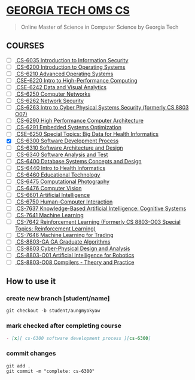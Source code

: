 # [ GEORGIA TECH OMS CS ][georgia-tech-oms-cs]

> Online Master of Science in Computer Science by Georgia Tech

## COURSES

- [ ] [ CS-6035 Introduction to Information Security ][cs-6035]
- [ ] [ CS-6200 Introduction to Operating Systems ][cs-6200]
- [ ] [ CS-6210 Advanced Operating Systems ][cs-6210]
- [ ] [ CSE-6220 Intro to High-Performance Computing ][cse-6220]
- [ ] [ CSE-6242 Data and Visual Analytics ][cse-6242]
- [ ] [ CS-6250 Computer Networks ][cs-6250]
- [ ] [ CS-6262 Network Security ][cs-6262]
- [ ] [ CS-6263 Intro to Cyber Physical Systems Security (formerly CS 8803 O07) ][cs-6263]
- [ ] [ CS-6290 High Performance Computer Architecture ][cs-6290]
- [ ] [ CS-6291 Embedded Systems Optimization ][cs-6291]
- [ ] [ CSE-6250 Special Topics: Big Data for Health Informatics ][cse-6250]
- [x] [ CS-6300 Software Development Process ][cs-6300]
- [ ] [ CS-6310 Software Architecture and Design ][cs-6310]
- [ ] [ CS-6340 Software Analysis and Test ][cs-6340]
- [ ] [ CS-6400 Database Systems Concepts and Design ][cs-6400]
- [ ] [ CS-6440 Intro to Health Informatics ][cs-6440]
- [ ] [ CS-6460 Educational Technology ][cs-6460]
- [ ] [ CS-6475 Computational Photography ][cs-6475]
- [ ] [ CS-6476 Computer Vision ][cs-6476]
- [ ] [ CS-6601 Artificial Intelligence ][cs-6601]
- [ ] [ CS-6750 Human-Computer Interaction ][cs-6750]
- [ ] [ CS-7637 Knowledge-Based Artificial Intelligence: Cognitive Systems ][cs-7637]
- [ ] [ CS-7641 Machine Learning ][cs-7641]
- [ ] [ CS-7642 Reinforcement Learning (Formerly CS 8803-O03 Special Topics: Reinforcement Learning) ][cs-7642]
- [ ] [ CS-7646 Machine Learning for Trading ][cs-7646]
- [ ] [ CS-8803-GA GA Graduate Algorithms ][cs-8803-GA]
- [ ] [ CS-8803 Cyber-Physical Design and Analysis ][cs-8803]
- [ ] [ CS-8803-O01 Artificial Intelligence for Robotics ][cs-8803-o01]
- [ ] [ CS-8803-O08 Compilers - Theory and Practice ][cs-8803-o08]

## How to use it

### create new branch [student/name]

```shell
git checkout -b student/aungmyokyaw
```

### mark checked after completing course

```markdown
- [x][ cs-6300 software development process ][cs-6300]
```

### commit changes

```shell
git add .
git commit -m "complete: cs-6300"
```

[georgia-tech-oms-cs]: https://www.omscs.gatech.edu/explore-oms-cs
[cs-6035]: https://www.udacity.com/course/intro-to-information-security--ud459
[cs-6200]: https://www.udacity.com/course/introduction-to-operating-systems--ud923
[cs-6210]: https://www.udacity.com/course/advanced-operating-systems--ud189
[cse-6220]: https://www.udacity.com/course/high-performance-computing--ud281
[cse-6242]: https://www.udacity.com/course/data-analysis-and-visualization--ud404
[cs-6250]: https://www.udacity.com/course/computer-networking--ud436
[cs-6262]: https://www.udacity.com/course/network-security--ud199
[cs-6263]: https://www.udacity.com/course/cyber-physical-systems-security--ud279
[cs-6290]: https://www.udacity.com/course/high-performance-computer-architecture--ud007
[cs-6291]: https://www.udacity.com/course/embedded-systems--ud169
[cs-6300]: https://www.udacity.com/course/software-development-process--ud805
[cs-6310]: https://www.udacity.com/course/software-architecture-design--ud821
[cs-6340]: https://www.udacity.com/course/software-analysis-testing--ud333
[cs-6400]: https://www.udacity.com/course/database-systems-concepts-design--ud150
[cs-6440]: https://www.udacity.com/course/health-informatics-in-the-cloud--ud809
[cs-6460]: https://www.udacity.com/course/educational-technology--ud915
[cs-6475]: https://www.udacity.com/course/computational-photography--ud955
[cs-6476]: https://www.udacity.com/course/introduction-to-computer-vision--ud810
[cs-6601]: https://www.udacity.com/course/artificial-intelligence--ud954
[cs-6750]: https://www.udacity.com/course/human-computer-interaction--ud400
[cs-7637]: https://www.udacity.com/course/knowledge-based-ai-cognitive-systems--ud409
[cs-7641]: https://www.udacity.com/course/machine-learning--ud262
[cs-7642]: https://www.udacity.com/course/reinforcement-learning--ud600
[cs-7646]: https://www.udacity.com/course/machine-learning-for-trading--ud501
[cs-8803-GA]: https://www.udacity.com/course/introduction-to-graduate-algorithms--ud401
[cs-8803]: https://www.udacity.com/course/cyber-physical-systems-design-analysis--ud9876
[cs-8803-o01]: https://www.udacity.com/course/artificial-intelligence-for-robotics--cs373
[cs-8803-o08]: https://www.udacity.com/course/compilers-theory-and-practice--ud168
[cse-6250]: https://www.udacity.com/course/big-data-analytics-in-healthcare--ud758
